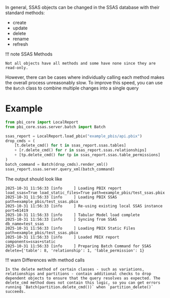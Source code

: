 In general, SSAS objects can be changed in the SSAS database with their standard methods:

- create
- update
- delete
- rename
- refresh

!!! note SSAS Methods

    Not all objects have all methods and some have none since they are read-only.


However, there can be cases where individually calling each method makes the overall process unreasonably slow. To improve this speed, you can use the `Batch` class to combine multiple changes into a single query

# Example

```python
from pbi_core import LocalReport
from pbi_core.ssas.server.batch import Batch

ssas_report = LocalReport.load_pbix("example_pbis/api.pbix")
drop_cmds = (
    [t.delete_cmd() for t in ssas_report.ssas.tables]
    + [r.delete_cmd() for r in ssas_report.ssas.relationships]
    + [tp.delete_cmd() for tp in ssas_report.ssas.table_permissions]
)
batch_command = Batch(drop_cmds).render_xml()
ssas_report.ssas.server.query_xml(batch_command)
```

The output should look like 

```shell
2025-10-31 11:56:33 [info     ] Loading PBIX report            load_ssas=True load_static_files=True path=example_pbis/test_ssas.pbix
2025-10-31 11:56:33 [info     ] Loading PBIX SSAS              path=example_pbis/test_ssas.pbix
2025-10-31 11:56:33 [info     ] Re-using existing local SSAS instance port=61419
2025-10-31 11:56:33 [info     ] Tabular Model load complete   
2025-10-31 11:56:33 [info     ] Syncing from SSAS              db_name=test_ssas
2025-10-31 11:56:33 [info     ] Loading PBIX Static Files      path=example_pbis/test_ssas.pbix
2025-10-31 11:56:33 [info     ] Loaded PBIX report             components=ssas+static
2025-10-31 11:56:33 [info     ] Preparing Batch Command for SSAS delete={'table': 8, 'relationship': 1, 'table_permission': 1}
```

!!! warn Differences with method calls

    In the delete method of certain classes - such as variations, relationships and partitions - contain additional checks to drop dependent objects to ensure that the query resolves as expected. The delete_cmd method does not contain this logic, so you can get errors running `Batch(partition.delete_cmd())` when `partition_delete()` succeeds.